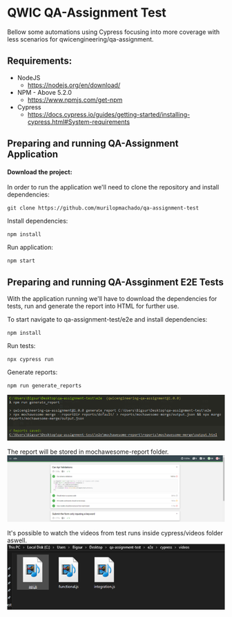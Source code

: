 # QWIC QA-Assignment Test

Bellow some automations using Cypress focusing into more coverage with less scenarios for qwicengineering/qa-assignment.

## Requirements:

 - NodeJS
   - https://nodejs.org/en/download/
 - NPM - Above 5.2.0
   - https://www.npmjs.com/get-npm
 - Cypress
   - https://docs.cypress.io/guides/getting-started/installing-cypress.html#System-requirements

## Preparing and running QA-Assignment Application

#### Download the project:

In order to run the application we'll need to clone the repository and install dependencies:

```
git clone https://github.com/murilopmachado/qa-assignment-test
```

Install dependencies:

```
npm install
```

Run application:

```
npm start
```

## Preparing and running QA-Assginment E2E Tests

With the application running we'll have to download the dependencies for tests, run and generate the report into HTML for further use. 

To start navigate to qa-assignment-test/e2e and install dependencies:

```
npm install
```
Run tests:

```
npx cypress run
```

Generate reports:

```
npm run generate_reports
```
![Screenshot](https://github.com/murilopmachado/qa-assignment-test/blob/master/e2e/images/generate_report.PNG)


The report will be stored in mochawesome-report folder.
![Screenshot](https://github.com/murilopmachado/qa-assignment-test/blob/master/e2e/images/report.PNG)

It's possible to watch the videos from test runs inside cypress/videos folder aswell.
![Screenshot](https://github.com/murilopmachado/qa-assignment-test/blob/master/e2e/images/video_record.PNG)

